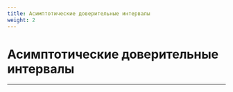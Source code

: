 ```yaml
---
title: Асимптотические доверительные интервалы
weight: 2
---
```


# Асимптотические доверительные интервалы
---